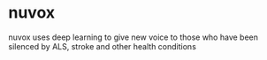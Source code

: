 # nuvox
nuvox uses deep learning to give new voice to those who have been silenced by ALS, stroke and other health conditions
